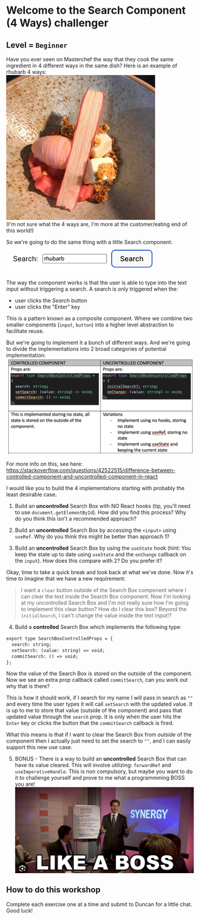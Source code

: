 # Welcome to the Search Component (4 Ways) challenger

## Level = `Beginner`

Have you ever seen on Masterchef the way that they cook the same ingredient in 4 different ways in the same dish? Here is an example of rhubarb 4 ways:\
<img src="image.png" width="400">\
(I'm not sure what the 4 ways are, I'm more at the customer/eating end of this world!)

So we're going to do the same thing with a little Search component:\
<img src="image-1.png" width="400">

The way the component works is that the user is able to type into the text input without triggering a search. A search is only triggered when the:

- user clicks the _Search_ button
- user clicks the "Enter" key

This is a pattern known as a composite component. Where we combine two smaller components (`input`, `button`) into a higher level abstraction to facilitate reuse.

But we're going to implement it a bunch of different ways. And we're going to divide the implementations into 2 broad categories of potential implementation:
<img src="image-2.png" width="600">

For more info on this, see here:\
https://stackoverflow.com/questions/42522515/difference-between-controlled-component-and-uncontrolled-component-in-react

I would like you to build the 4 implementations starting with probably the least desirable case.

1. Build an **uncontrolled** Search Box with NO React hooks (tip, you'll need to use `document.getElementById`). How did you find this process? Why do you think this isn't a recommended approach?

2. Build an **uncontrolled** Search Box by accessing the `<input>` using `useRef`. Why do you think this might be better than approach 1?

3. Build an **uncontrolled** Search Box by using the `useState` hook (hint: You keep the state up to date using `useState` and the `onChange` callback on the `input`). How does this compare with 2? Do you prefer it?

Okay, time to take a quick break and look back at what we've done. Now it's time to imagine that we have a new requirement:

> I want a `clear` button outside of the Search Box component where I can clear the text inside the Search Box component. Now I'm looking at my uncontrolled Search Box and I'm not really sure how I'm going to implement this clear button? How do I clear this box? Beyond the `initialSearch`, I can't change the value inside the text input!?

4. Build a **controlled** Search Box which implements the following type:

```
export type SearchBoxControlledProps = {
  search: string;
  setSearch: (value: string) => void;
  commitSearch: () => void;
};
```

Now the value of the Search Box is stored on the outside of the component. Now we see an extra prop callback called `commitSearch`, can you work out why that is there?

This is how it should work, if I search for my name I will pass in search as `""` and every time the user types it will call `setSearch` with the updated value. It is up to me to store that value (outside of the component) and pass that updated value through the `search` prop. It is only when the user hits the `Enter` key or clicks the button that the `commitSearch` callback is fired.

What this means is that if I want to clear the Search Box from _outside_ of the component then I actually just need to set the search to `""`, and I can easily support this new use case.

5. BONUS - There is a way to build an **uncontrolled** Search Box that can have its value cleared. This will involve utilizing:
   `forwardRef` and `useImperativeHandle`. This is non compulsory, but maybe you want to do it to challenge yourself and prove to me what a programmming BOSS you are!\
   <img src="image-3.png" width="600">

## How to do this workshop

Complete each exercise one at a time and submit to Duncan for a little chat. Good luck!
